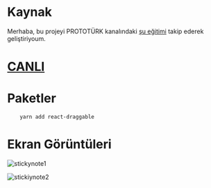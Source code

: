 # Kaynak

Merhaba, bu projeyi PROTOTÜRK kanalındaki [şu eğitimi](https://www.youtube.com/watch?v=vuUNJuIsQVU&list=PLfAfrKyDRWrEkpnC6STed0iVBBZzw5mGj&index=3) takip ederek geliştiriyoum.


# [CANLI](https://07-sticky-note.netlify.app/)

# Paketler

        yarn add react-draggable

# Ekran Görüntüleri

![stickynote1](https://user-images.githubusercontent.com/44196434/162016054-760585bf-c380-4ee8-831d-a47eafe4c903.png)

![stickiynote2](https://user-images.githubusercontent.com/44196434/162016065-4d8b5b59-a370-43f9-ac49-a4986e55759d.png)
